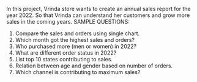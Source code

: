 In this project, Vrinda store wants to create an annual sales report for the year 2022. So that Vrinda can understand her customers and grow more sales in the coming years.
SAMPLE QUESTIONS:
1. Compare the sales and orders using single chart.
2. Which month got the highest sales and orders?
3. Who purchased more (men or women) in 2022?
4. What are different order status in 2022?
5. List top 10 states contributing to sales.
6. Relation between age and gender based on number of orders.
7. Which channel is contributing to maximum sales?
   
